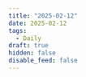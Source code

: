 ```yaml
---
title: "2025-02-12"
date: 2025-02-12
tags:
  - Daily
draft: true
hidden: false
disable_feed: false
---
```


